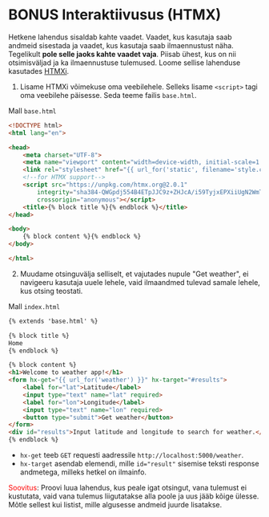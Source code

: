# BONUS Interaktiivusus (HTMX)

Hetkene lahendus sisaldab kahte vaadet. Vaadet, kus kasutaja saab andmeid sisestada ja vaadet, kus kasutaja saab ilmaennustust näha. Tegelikult **pole selle jaoks kahte vaadet vaja**. Piisab ühest, kus on nii otsimisväljad ja ka ilmaennustuse tulemused. Loome sellise lahenduse kasutades [HTMXi](https://htmx.org/).

1. Lisame HTMXi võimekuse oma veebilehele. Selleks lisame `<script>` tagi oma veebilehe päisesse. Seda teeme failis `base.html`.

Mall `base.html`
```html
<!DOCTYPE html>
<html lang="en">

<head>
    <meta charset="UTF-8">
    <meta name="viewport" content="width=device-width, initial-scale=1.0">
    <link rel="stylesheet" href="{{ url_for('static', filename='style.css') }}">
    <!--for HTMX support-->
    <script src="https://unpkg.com/htmx.org@2.0.1"
        integrity="sha384-QWGpdj554B4ETpJJC9z+ZHJcA/i59TyjxEPXiiUgN2WmTyV5OEZWCD6gQhgkdpB/"
        crossorigin="anonymous"></script>
    <title>{% block title %}{% endblock %}</title>
</head>

<body>
    {% block content %}{% endblock %}
</body>

</html>
```

2. Muudame otsinguvälja selliselt, et vajutades nupule "Get weather", ei navigeeru kasutaja uuele lehele, vaid ilmaandmed tulevad samale lehele, kus otsing teostati.

Mall `index.html`
```html
{% extends 'base.html' %}

{% block title %}
Home
{% endblock %}

{% block content %}
<h1>Welcome to weather app!</h1>
<form hx-get="{{ url_for('weather') }}" hx-target="#results">
    <label for="lat">Latitude</label>
    <input type="text" name="lat" required>
    <label for="lon">Longitude</label>
    <input type="text" name="lon" required>
    <button type="submit">Get weather</button>
</form>
<div id="results">Input latitude and longitude to search for weather.</div>
{% endblock %}
```

- `hx-get` teeb `GET` requesti aadressile `http://localhost:5000/weather`.
- `hx-target` asendab elemendi, mille `id="result"` sisemise teksti response andmetega, milleks hetkel on ilmainfo.

<span style="color: red">Soovitus</span>: Proovi luua lahendus, kus peale igat otsingut, vana tulemust ei kustutata, vaid vana tulemus liigutatakse alla poole ja uus jääb kõige ülesse. Mõtle sellest kui listist, mille algusesse andmeid juurde lisatakse.